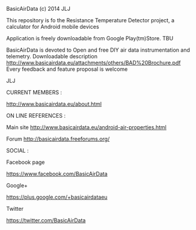 BasicAirData (c) 2014 JLJ

This repository is fo the Resistance Temperature Detector project, a calculator for Android mobile devices

Application is freely downloadable from Google Play(tm)Store.
TBU

BasicAirData is devoted to Open and free DIY air data instrumentation and telemetry. Downloadable description http://www.basicairdata.eu/attachments/others/BAD%20Brochure.pdf Every feedback and feature proposal is welcome

JLJ

CURRENT MEMBERS :

http://www.basicairdata.eu/about.html

ON LINE REFERENCES :

Main site http://www.basicairdata.eu/android-air-properties.html

Forum http://basicairdata.freeforums.org/

SOCIAL :

Facebook page

https://www.facebook.com/BasicAirData

Google+

https://plus.google.com/+basicairdataeu

Twitter

https://twitter.com/BasicAirData


